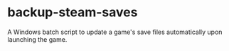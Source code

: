 # backup-steam-saves
A Windows batch script to update a game's save files automatically upon launching the game.
